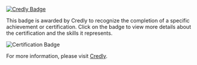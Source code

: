 [![Credly Badge](https://www.credly.com/badges/25058cce-6222-4c73-ac5a-a44414507c1d)](https://www.credly.com/badges/25058cce-6222-4c73-ac5a-a44414507c1d)

This badge is awarded by Credly to recognize the completion of a specific achievement or certification. Click on the badge to view more details about the certification and the skills it represents.

![Certification Badge](https://images.credly.com/images/19e742ef-13be-4d26-87ed-ac8f5fd0643c/image.png)

For more information, please visit [Credly](https://www.credly.com).